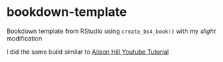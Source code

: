 # bookdown-template

Bookdown template from RStudio using `create_bs4_book()` with my *slight* modification

I did the same build similar to [Alison Hill Youtube Tutorial](https://www.youtube.com/watch?v=_ptrgqx2zUs&t=1434s)
